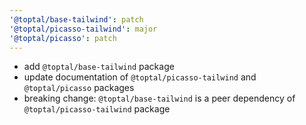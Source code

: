 ```yaml
---
'@toptal/base-tailwind': patch
'@toptal/picasso-tailwind': major
'@toptal/picasso': patch
---
```


- add `@toptal/base-tailwind` package
- update documentation of `@toptal/picasso-tailwind` and `@toptal/picasso` packages
- breaking change: `@toptal/base-tailwind` is a peer dependency of `@toptal/picasso-tailwind` package

